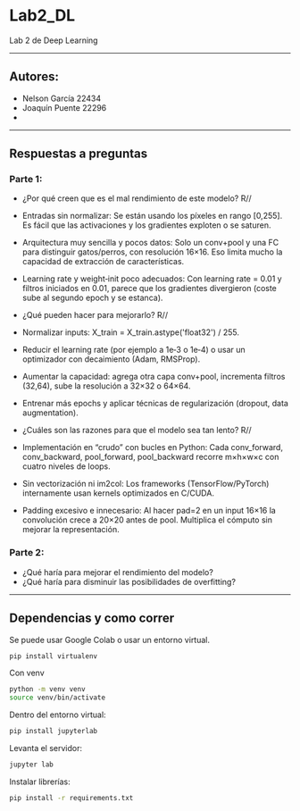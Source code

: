 # Lab2_DL
Lab 2 de Deep Learning

---

## Autores:

- Nelson García 22434
- Joaquín Puente 22296
- 
---

## Respuestas a preguntas

### Parte 1:

- ¿Por qué creen que es el mal rendimiento de este modelo?
  R//
 - Entradas sin normalizar: Se están usando los píxeles en rango [0,255]. Es fácil que las activaciones y los gradientes exploten o se saturen.
 - Arquitectura muy sencilla y pocos datos: Solo un conv+pool y una FC para distinguir gatos/perros, con resolución 16×16. Eso limita mucho la capacidad de extracción de características.  
 - Learning rate y weight‑init poco adecuados: Con learning rate = 0.01 y filtros iniciados en 0.01, parece que los gradientes divergieron (coste sube al segundo epoch y se estanca).

- ¿Qué pueden hacer para mejorarlo?
  R//
- Normalizar inputs: X_train = X_train.astype('float32') / 255.
- Reducir el learning rate (por ejemplo a 1e‑3 o 1e‑4) o usar un optimizador con decaimiento (Adam, RMSProp).
- Aumentar la capacidad: agrega otra capa conv+pool, incrementa filtros (32,64), sube la resolución a 32×32 o 64×64.
- Entrenar más epochs y aplicar técnicas de regularización (dropout, data augmentation).
  
- ¿Cuáles son las razones para que el modelo sea tan lento?
  R//
- Implementación en “crudo” con bucles en Python: Cada conv_forward, conv_backward, pool_forward, pool_backward recorre m×h×w×c con cuatro niveles de loops.
- Sin vectorización ni im2col: Los frameworks (TensorFlow/PyTorch) internamente usan kernels optimizados en C/CUDA.
- Padding excesivo e innecesario: Al hacer pad=2 en un input 16×16 la convolución crece a 20×20 antes de pool. Multiplica el cómputo sin mejorar la representación.

### Parte 2:

- ¿Qué haría para mejorar el rendimiento del modelo?
- ¿Qué haría para disminuir las posibilidades de overfitting?

---

## Dependencias y como correr

Se puede usar Google Colab o usar un entorno virtual.

```bash
pip install virtualenv
```

Con venv

```bash
python -m venv venv
source venv/bin/activate
```

Dentro del entorno virtual:

```bash
pip install jupyterlab
```

Levanta el servidor:

```bash
jupyter lab
```

Instalar librerías:
```bash
pip install -r requirements.txt
```

